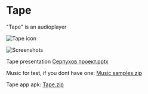 # Tape
"Tape" is an audioplayer




![Tape icon](https://user-images.githubusercontent.com/98738839/165335707-7fc6f1f9-4142-4e50-92da-a5c4c8f4e72a.png)

![Screenshots](https://user-images.githubusercontent.com/98738839/166492687-5fa70cbc-15a8-417b-a450-913ee526771c.png)


Tape presentation [Серпухов проект.pptx](https://github.com/LT84/Tape/files/8641226/default.pptx)

Music for test, if you dont have one: [Music samples.zip](https://github.com/LT84/Tape/files/8695246/Music.samples.zip)

Tape app apk: [Tape.zip](https://github.com/LT84/Tape/files/8641372/Tape.zip)


